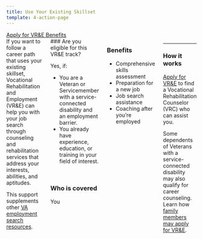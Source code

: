 ```yaml
---
title: Use Your Existing Skillset
template: 4-action-page
---
```


<div class="main" role="main" markdown="0">

<div class="action-bar">
  <div class="row">
    <div class="small-12 columns">
      <a class="usa-button-primary va-button-primary" href="/vre/apply-vre/">Apply for VR&amp;E Benefits</a>
    </div>
  </div>
</div>

<div class="section one" markdown="0">
<div class="primary" markdown="0">
<div class="row" markdown="0">
<div class="small-12 medium-8 columns">


<div markdown="1">
If you want to follow a career path that uses your existing skillset, Vocational Rehabilitation and Employment (VR&amp;E) can help you with your job search through counseling and rehabilitation services that address your interests, abilities, and aptitudes. 

This support supplements other [VA employment search resources](/employment/job-seekers/employment-support/).
</div>

<div class="call-out" markdown="1">
### Are you eligible for this VR&amp;E track?

Yes, if:

- You are a Veteran or Servicemember with a service-connected disability and an employment barrier. 
- You already have experience, education, or training in your field of interest.

<br>

### Who is covered
You 
</div>

<div markdown="1">

### Benefits
- Comprehensive skills assessment
- Preparation for a new job
- Job search assistance
- Coaching after you’re employed

</div>

<div markdown="1">

<hr>

### How it works
[Apply for VR&amp;E](/vre/apply-vre/) to find a Vocational Rehabilitation Counselor (VRC) who can assist you.

Some dependents of Veterans with a service-connected disability may also qualify for career counseling. Learn how [family members may apply for VR&amp;E](/vre/family-members/).
</div>

</div>
</div>
</div>
</div>

